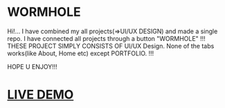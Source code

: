 # WORMHOLE
Hi!...
I have combined my all projects(=>UI/UX DESIGN) and made a single repo. I have connected all projects through a button "WORMHOLE"
!!! THESE PROJECT SIMPLY CONSISTS OF UI/UX Design. None of the tabs works(like About, Home etc) except PORTFOLIO.  !!!

HOPE U ENJOY!!!

# [LIVE DEMO](https://01kingmaker01.github.io/WORMHOLE/)
